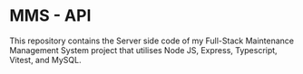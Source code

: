 # MMS - API

This repository contains the Server side code of my Full-Stack Maintenance Management System project that utilises Node JS, Express, Typescript, Vitest, and MySQL.
